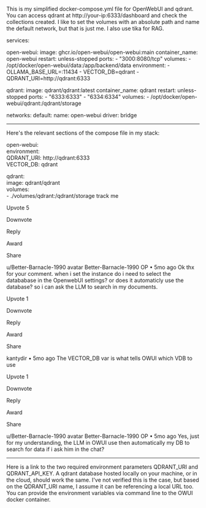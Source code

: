 This is my simplified docker-compose.yml file for OpenWebUI and qdrant. You can access qdrant at http://your-ip:6333/dashboard and check the collections created. I like to set the volumes with an absolute path and name the default network, but that is just me. I also use tika for RAG.

services:

  open-webui:
    image: ghcr.io/open-webui/open-webui:main
    container_name: open-webui
    restart: unless-stopped
    ports:
      - "3000:8080/tcp"
    volumes:
      - /opt/docker/open-webui/data:/app/backend/data
    environment:
      - OLLAMA_BASE_URL=<your-ip>:11434
      - VECTOR_DB=qdrant
      - QDRANT_URI=http://qdrant:6333


  qdrant:
    image: qdrant/qdrant:latest
    container_name: qdrant
    restart: unless-stopped
    ports:
      - "6333:6333"
      - "6334:6334"
    volumes:
      - /opt/docker/open-webui/qdrant:/qdrant/storage

networks:
  default:
    name: open-webui
    driver: bridge

---

Here's the relevant sections of the compose file in my stack:

  open-webui:                                                                                               
    environment:                                                                                            
      QDRANT_URI: http://qdrant:6333                                                                        
      VECTOR_DB: qdrant                                                                                     
                                                                                                            
  qdrant:                                                                                                   
    image: qdrant/qdrant                                                                                    
    volumes:                                                                                                
      - ./volumes/qdrant:/qdrant/storage
track me


Upvote
5

Downvote

Reply

Award

Share

u/Better-Barnacle-1990 avatar
Better-Barnacle-1990
OP
•
5mo ago
Ok thx for your comment. when i set the instance do i need to select the datababase in the OpenwebUI settings? or does it automaticly use the database? so i can ask the LLM to search in my documents.



Upvote
1

Downvote

Reply

Award

Share

kantydir
•
5mo ago
The VECTOR_DB var is what tells OWUI which VDB to use



Upvote
1

Downvote

Reply

Award

Share

u/Better-Barnacle-1990 avatar
Better-Barnacle-1990
OP
•
5mo ago
Yes, just for my understanding, the LLM in OWUI use then automatically my DB to search for data if i ask him in the chat?

---

Here is a link to the two required environment parameters QDRANT_URI and QDRANT_API_KEY. A qdrant database hosted locally on your machine, or in the cloud, should work the same. I've not verified this is the case, but based on the QDRANT_URI name, I assume it can be referencing a local URL too. You can provide the environment variables via command line to the OWUI docker container.
